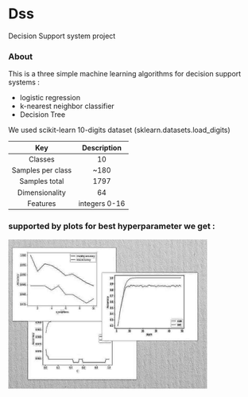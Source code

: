 # Dss
Decision Support system project
### About
This is a three simple machine learning algorithms for decision support systems :

* logistic regression
* k-nearest neighbor classifier
* Decision Tree

We used scikit-learn 10-digits dataset (sklearn.datasets.load_digits)


| Key | Description |
| :---: | :---: |
| Classes | 10 |
| Samples per class |	~180 |
| Samples total |	1797 |
| Dimensionality |	64 |
| Features |	integers 0-16 |

### supported by plots for best hyperparameter we get :

<img align="left" width="400" height="300" src="Images/step0003.jpg">
